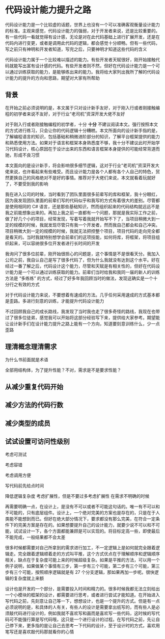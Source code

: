 # 代码设计能力提升之路

代码设计能力是一个比较虚的话题，世界上也没有一个可以准确客观衡量设计能力的标准。主观来感觉，代码设计能力的强弱，对于开发者来说，还是比较重要的。有一些代码一看就觉得有设计感，无论是对在此代码基础上进行扩展开发，还是在代码内进行变更，或者是调用此代码的逻辑，都会感觉十分顺畅。但有一些代码，写之前只有神明和开发者知道，写完之后，只要神明才知道这些代码的含义

代码设计能力属于一个比较难以描述的能力。有些开发者天赋很好，刚开始接触代码就能写出富有设计感的代码。有些开发者则不然，但好在代码设计能力是一个可以通过训练获取的能力，是能够练出来的能力。我将给大家列出我所了解的代码设计能力的提升的方向和思路，期望对大家有所帮助

<!--more-->
<!-- CreateTime:2022/6/27 8:20:53 -->

<!-- 草稿 -->

## 背景

在开始之前必须说明的是，本文属于只对设计新手友好，对于刚入行或者刚接触编程的初学者来说不友好，对于行业“老司机”资深开发大佬不友好

对于刚入行或者刚接触编程的初学者，十分 **十分** 不建议阅读本文。强行按照本文的方式进行练习，只会让你的代码逻辑十分糟糕。本文所面向的设计新手指的是，了解编程语言的知识，包括基础和稍微进阶部分的知识，了解平台框架提供的能力和熟悉使用方法。如果对于语言和框架本身熟悉度不够，我十分不建议此时开始学习代码设计，核心原因在于设计出来的东西和语言框架本身提供的可能经常背道而驰，形成不良习惯

本文面向的是设计新手，将会影响很多细节逻辑，这对于行业“老司机”资深开发大佬来说，也许看起来有些难受。而且设计能力是各个人都有各个人自己的特色，贸然更换自己的风格绝对不是好的事情。推荐对于大佬们来说，本文就看着玩就好了，不要受到我的影响

我在进入公司的时候，当时看到了团队里面很多前辈写的库和框架，我十分眼红，因为我发现团队里面的前辈们写的代码似乎和我写的方式有着很大的差别。尽管都是使用相同的 C# 语言，还是那些基础知识，然而组织起来的代码结构就远远不是我之前能想象出来的。再加上我之前一直都有一个问题，那就是我实际工作之前，做了好几个小的项目，经常发现，写着写着我就开始写不下了，当项目稍微大到一定的规模的时候，我就发现尽管只有我一个开发者，然而我自己都会和自己冲突。项目稍微大到一定的规模的时候，我就无法把控整个项目，项目代码的走向完全都是看天的。当时我就特别想学会前辈们的这项技能，如何将库，将框架，将项目组织起来，可以容纳很多位开发者进行长时间的开发

我询问了很多位前辈，刚开始很担心的问题是，这个事情是不是很看天分。我加入公司之前，我自认自己是写了很多代码了，但为什么我就没有达到这个水平。好在经过一番了解之后，代码设计这个能力，尽管和天赋是有相关性的，但好在代码设计能力是一个可以通过训练获取的能力。前辈们当时给我和我同一届的新人的训练方法是 “多练练” 的方式，经过了好多年我回顾当时的做法，发现这确实是一个十分行之有效的方式

对于代码设计能力来说，不要想着有速成的方法。几乎任何采用速成的方式基本都是歪路。多进行刻意的训练，才能提升代码设计能力

不过回顾我自己的成长路线，我发现了当时我也走了很多奇怪的路线，我现在也带过了很多位徒弟，感觉我可以开始将这部分经验写下来，提供给大家参考。期望能让设计新手们在设计能力提升之路上能有一个方向，知道要刻意训练什么，少一点歪路

## 理清概念理清需求

为什么书前面就是术语

全部用结构体，为了提升性能？不对，需求是不是要求性能？

## 从减少重复代码开始

## 减少方法的代码行数

## 减少类型的成员

## 试试设置可访问性级别

考虑可测试

考虑容错

考虑调用方便

写代码前先给点时间



降低逻辑复杂度 考虑扩展性，但是不要过多考虑扩展性 在需求不明确的时候

再需要明确一点，在设计上，是没有不可以或者不可能这句话的。唯一有不可以和不可能的，只有底层组件。设计上，一个绝对完美的方案也是存在的，只是在于人类能不能想到而已。但好在绝大部分情况下，要求都没有那么完美，在符合一定条件下的完美方案是存在的。如果想要提升自己的设计能力，就要少说不可以和不可能，试试设计一下，各个方面都能兼顾是可以实现的。将目标定高一些，即使最后不能完成，一般结果都不会太差

很多时候都需要对自己所拿到的需求进行加工，不一定逻辑上是如何就完全跟着逻辑走。完全跟着逻辑顺着走的方式叫平推，这个方式优点在于理解顺序和逻辑顺序相关，缺点在于复杂度可能上来的时候超级复杂。如果是平推的方法，可以用一个例子说明，如果做某个事情有三步，第一步有三个可能，第二步有三个可能，第三步有三个可能，按照顺序逻辑就是有 27 个分支逻辑，那如果再加一步呢。很快逻辑的复杂度就上来额


设计也是开发的一个部分，是需要投入时间和精力的。很多时候我都无法立刻给出一个小模块的框架的设计，都需要进行思考，或者进行尝试才能知道。在开始进入写代码之前，先刻意让自己等一下，想想设计，也是一个提升的方式。但是有一点必须说明的是，和具体的人有关，有些人的设计是需要拿出纸写的，而有些人是必须敲代码进行设计的，例如我就不喜欢写和画而是喜欢写一些代码，这时候的写代码可不能强行算是写代码哦，这只是一个进行设计的过程。在写代码之前，先让自己停下来，更多指的是让自己去思考一下代码的设计，至于设计时的方式，喜欢用笔写还是喜欢敲代码那就看你的心情